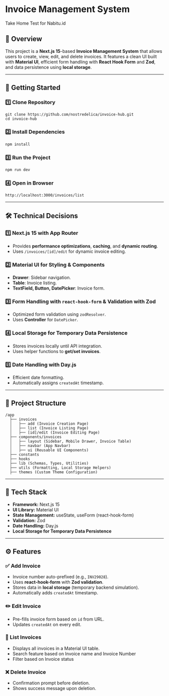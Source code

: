 # Invoice Management System

Take Home Test for Nabitu.id

## 🚀 Overview
This project is a **Next.js 15**-based **Invoice Management System** that allows users to create, view, edit, and delete invoices. It features a clean UI built with **Material UI**, efficient form handling with **React Hook Form** and **Zod**, and data persistence using **local storage**.

---

## 🚀 Getting Started

### 1️⃣ Clone Repository
```
git clone https://github.com/nostredelica/invoice-hub.git
cd invoice-hub
```

### 2️⃣ Install Dependencies
```bash
npm install
```

### 3️⃣ Run the Project
```bash
npm run dev
```

### 4️⃣ Open in Browser
```
http://localhost:3000/invoices/list
```

---

## 🛠️ Technical Decisions
### **1️⃣ Next.js 15 with App Router**
- Provides **performance optimizations**, **caching**, and **dynamic routing**.
- Uses `/invoices/[id]/edit` for dynamic invoice editing.

### **2️⃣ Material UI for Styling & Components**
- **Drawer**: Sidebar navigation.
- **Table**: Invoice listing.
- **TextField, Button, DatePicker**: Invoice form.

### **3️⃣ Form Handling with `react-hook-form` & Validation with Zod**
- Optimized form validation using `zodResolver`.
- Uses **Controller** for `DatePicker`.

### **4️⃣ Local Storage for Temporary Data Persistence**
- Stores invoices locally until API integration.
- Uses helper functions to **get/set invoices**.

### **5️⃣ Date Handling with Day.js**
- Efficient date formatting.
- Automatically assigns `createdAt` timestamp.

---

## 📂 Project Structure
```
/app
  ├── invoices
  │   ├── add (Invoice Creation Page)
  │   ├── list (Invoice Listing Page)
  │   ├── [id]/edit (Invoice Editing Page)
  ├── components/invoices
  │   ├── layout (Sidebar, Mobile Drawer, Invoice Table)
  │   ├── navbar (App Navbar)
  │   ├── ui (Reusable UI Components)
  ├── constants
  ├── hooks
  ├── lib (Schemas, Types, Utilities)
  ├── utils (Formatting, Local Storage Helpers)
  ├── themes (Custom Theme Configuration)
```

---

## 🔧 Tech Stack
- **Framework:** Next.js 15
- **UI Library:** Material UI
- **State Management:** useState, useForm (react-hook-form)
- **Validation:** Zod
- **Date Handling:** Day.js
- **Local Storage for Temporary Data Persistence**

---

## ⚙️ Features
### ✅ Add Invoice
- Invoice number auto-prefixed (e.g., `INV29028`).
- Uses **react-hook-form** with **Zod validation**.
- Stores data in **local storage** (temporary backend simulation).
- Automatically adds `createdAt` timestamp.

### ✏️ Edit Invoice
- Pre-fills invoice form based on `id` from URL.
- Updates `createdAt` on every edit.

### 📜 List Invoices
- Displays all invoices in a Material UI table.
- Search feature based on Invoice name and Invoice Number
- Filter based on Invoice status

### ❌ Delete Invoice
- Confirmation prompt before deletion.
- Shows success message upon deletion.
